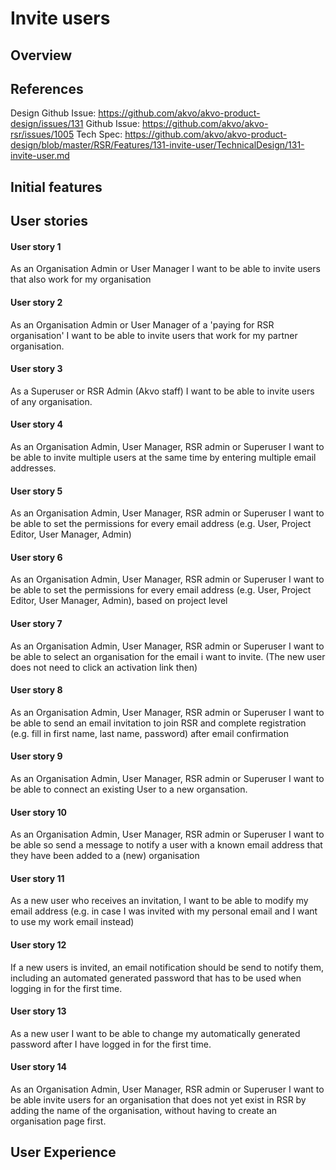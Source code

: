 # Invite users

## Overview


## References
Design Github Issue: https://github.com/akvo/akvo-product-design/issues/131
Github Issue: https://github.com/akvo/akvo-rsr/issues/1005
Tech Spec: https://github.com/akvo/akvo-product-design/blob/master/RSR/Features/131-invite-user/TechnicalDesign/131-invite-user.md

## Initial features

## User stories

#### User story 1
As an Organisation Admin or User Manager I want to be able to invite users that also work for my organisation

#### User story 2
As an Organisation Admin or User Manager of a 'paying for RSR organisation' I want to be able to invite users that work for my partner organisation.

#### User story 3
As a Superuser or RSR Admin (Akvo staff) I want to be able to invite users of any organisation.

#### User story 4
As an Organisation Admin, User Manager, RSR admin or Superuser I want to be able to invite multiple users at the same time by entering multiple email addresses.

#### User story 5
As an Organisation Admin, User Manager, RSR admin or Superuser I want to be able to set the permissions for every email address (e.g. User, Project Editor, User Manager, Admin)

#### User story 6 
As an Organisation Admin, User Manager, RSR admin or Superuser I want to be able to set the permissions for every email address (e.g. User, Project Editor, User Manager, Admin), based on project level

#### User story 7
As an Organisation Admin, User Manager, RSR admin or Superuser I want to be able to select an organisation for the email i want to invite. (The new user does not need to click an activation link then)

#### User story 8
As an Organisation Admin, User Manager, RSR admin or Superuser I want to be able to send an email invitation to join RSR and complete registration (e.g. fill in first name, last name, password) after email confirmation

#### User story 9
As an Organisation Admin, User Manager, RSR admin or Superuser I want to be able to connect an existing User to a new organsation.

#### User story 10
As an Organisation Admin, User Manager, RSR admin or Superuser I want to be able so send a message to notify a user with a known email address that they have been added to a (new) organisation

#### User story 11 
As a new user who receives an invitation, I want to be able to modify my email address (e.g. in case I was invited with my personal email and I want to use my work email instead)

#### User story 12
If a new users is invited, an email notification should be send to notify them, including an automated generated password that has to be used when logging in for the first time.

#### User story 13
As a new user I want to be able to change my automatically generated password after I have logged in for the first time.

#### User story 14
As an Organisation Admin, User Manager, RSR admin or Superuser I want to be able invite users for an organisation that does not yet exist in RSR by adding the name of the organisation, without having to create an organisation page first.

## User Experience


